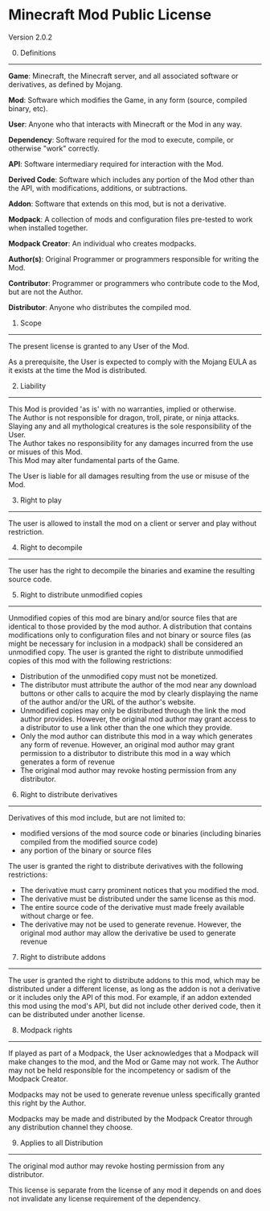 Minecraft Mod Public License
============================

Version 2.0.2

0. Definitions
--------------
**Game**: Minecraft, the Minecraft server, and all associated software or derivatives, as defined by Mojang.

**Mod**: Software which modifies the Game, in any form (source, compiled binary, etc).

**User**: Anyone who that interacts with Minecraft or the Mod in any way.

**Dependency**: Software required for the mod to execute, compile, or otherwise "work" correctly.

**API**: Software intermediary required for interaction with the Mod.

**Derived Code**: Software which includes any portion of the Mod other than the API, with modifications, additions, or subtractions.

**Addon**: Software that extends on this mod, but is not a derivative.

**Modpack**: A collection of mods and configuration files pre-tested to work when installed together.

**Modpack Creator**: An individual who creates modpacks.

**Author(s)**: Original Programmer or programmers responsible for writing the Mod.

**Contributor**: Programmer or programmers who contribute code to the Mod, but are not the Author.

**Distributor**: Anyone who distributes the compiled mod.

1. Scope
--------

The present license is granted to any User of the Mod.

As a prerequisite, the User is expected to comply with the Mojang EULA as it exists at the time the Mod is distributed.

2. Liability
------------

This Mod is provided 'as is' with no warranties, implied or otherwise.  
The Author is not responsible for dragon, troll, pirate, or ninja attacks.  
Slaying any and all mythological creatures is the sole responsibility of the User.  
The Author takes no responsibility for any damages incurred from the use or misues of this Mod.  
This Mod may alter fundamental parts of the Game. 

The User is liable for all damages resulting from the use or misuse of the Mod.

3. Right to play
----------------

The user is allowed to install the mod on a client or server and play without restriction.

4. Right to decompile
---------------------

The user has the right to decompile the binaries and examine the resulting source code.

5. Right to distribute unmodified copies
----------------------------------------

Unmodified copies of this mod are binary and/or source files that are identical to those provided by the mod author. A distribution that contains modifications only to configuration files and not binary or source files (as might be necessary for inclusion in a modpack) shall be considered an unmodified copy. The user is granted the right to distribute unmodified copies of this mod with the following restrictions:
- Distribution of the unmodified copy must not be monetized.
- The distributor must attribute the author of the mod near any download buttons or other calls to acquire the mod by clearly displaying the name of the author and/or the URL of the author's website.
- Unmodified copies may only be distributed through the link the mod author provides. However, the original mod author may grant access to a distributor to use a link other than the one which they provide.
- Only the mod author can distribute this mod in a way which generates any form of revenue. However, an original mod author may grant permission to a distributor to distribute this mod in a way which generates a form of revenue
- The original mod author may revoke hosting permission from any distributor.

6. Right to distribute derivatives
----------------------------------

Derivatives of this mod include, but are not limited to:
- modified versions of the mod source code or binaries (including binaries compiled from the modified source code)
- any portion of the binary or source files

The user is granted the right to distribute derivatives with the following restrictions:
- The derivative must carry prominent notices that you modified the mod.
- The derivative must be distributed under the same license as this mod.
- The entire source code of the derivative must made freely available without charge or fee.
- The derivative may not be used to generate revenue. However, the original mod author may allow the derivative be used to generate revenue

7. Right to distribute addons
-----------------------------

The user is granted the right to distribute addons to this mod, which may be distributed under a different license, as long as the addon is not a derivative or it includes only the API of this mod. For example, if an addon extended this mod using the mod's API, but did not include other derived code, then it can be distributed under another license.

8. Modpack rights
-----------------------------------

If played as part of a Modpack, the User acknowledges that a Modpack will make changes to the mod, and the Mod or Game may not work. 
The Author may not be held responsible for the incompetency or sadism of the Modpack Creator.

Modpacks may not be used to generate revenue unless specifically granted this right by the Author.

Modpacks may be made and distributed by the Modpack Creator through any distribution channel they choose.

9. Applies to all Distribution
------------------------------
The original mod author may revoke hosting permission from any distributor.

This license is separate from the license of any mod it depends on and does not invalidate any license requirement of the dependency.
